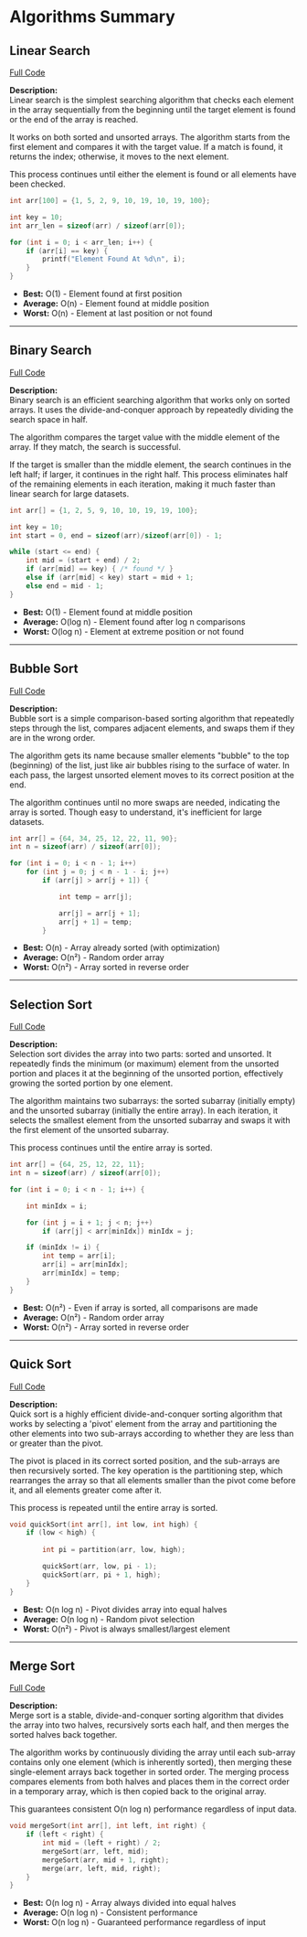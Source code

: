 # Algorithms Summary

## Linear Search

[Full Code](LinearSearch.cpp)

**Description:**  
Linear search is the simplest searching algorithm that checks each element in the array sequentially from the beginning until the target element is found or the end of the array is reached.

It works on both sorted and unsorted arrays. The algorithm starts from the first element and compares it with the target value. If a match is found, it returns the index; otherwise, it moves to the next element.

This process continues until either the element is found or all elements have been checked.

```c
int arr[100] = {1, 5, 2, 9, 10, 19, 10, 19, 100};

int key = 10;
int arr_len = sizeof(arr) / sizeof(arr[0]);

for (int i = 0; i < arr_len; i++) {
    if (arr[i] == key) {
        printf("Element Found At %d\n", i);
    }
}
```

- **Best:** O(1) - Element found at first position  
- **Average:** O(n) - Element found at middle position  
- **Worst:** O(n) - Element at last position or not found  

---

## Binary Search

[Full Code](BinarySearch.cpp)

**Description:**  
Binary search is an efficient searching algorithm that works only on sorted arrays. It uses the divide-and-conquer approach by repeatedly dividing the search space in half.

The algorithm compares the target value with the middle element of the array. If they match, the search is successful.

If the target is smaller than the middle element, the search continues in the left half; if larger, it continues in the right half. This process eliminates half of the remaining elements in each iteration, making it much faster than linear search for large datasets.

```c
int arr[] = {1, 2, 5, 9, 10, 10, 19, 19, 100};

int key = 10;
int start = 0, end = sizeof(arr)/sizeof(arr[0]) - 1;

while (start <= end) {
    int mid = (start + end) / 2;
    if (arr[mid] == key) { /* found */ }
    else if (arr[mid] < key) start = mid + 1;
    else end = mid - 1;
}
```

- **Best:** O(1) - Element found at middle position  
- **Average:** O(log n) - Element found after log n comparisons  
- **Worst:** O(log n) - Element at extreme position or not found  

---

## Bubble Sort

[Full Code](BubbleSort.cpp)

**Description:**  
Bubble sort is a simple comparison-based sorting algorithm that repeatedly steps through the list, compares adjacent elements, and swaps them if they are in the wrong order.

The algorithm gets its name because smaller elements "bubble" to the top (beginning) of the list, just like air bubbles rising to the surface of water. In each pass, the largest unsorted element moves to its correct position at the end.

The algorithm continues until no more swaps are needed, indicating the array is sorted. Though easy to understand, it's inefficient for large datasets.

```c
int arr[] = {64, 34, 25, 12, 22, 11, 90};
int n = sizeof(arr) / sizeof(arr[0]);

for (int i = 0; i < n - 1; i++)
    for (int j = 0; j < n - 1 - i; j++)
        if (arr[j] > arr[j + 1]) {

            int temp = arr[j];

            arr[j] = arr[j + 1];
            arr[j + 1] = temp;
        }
```

- **Best:** O(n) - Array already sorted (with optimization)  
- **Average:** O(n²) - Random order array  
- **Worst:** O(n²) - Array sorted in reverse order  

---

## Selection Sort

[Full Code](SelectionSort.cpp)

**Description:**  
Selection sort divides the array into two parts: sorted and unsorted. It repeatedly finds the minimum (or maximum) element from the unsorted portion and places it at the beginning of the unsorted portion, effectively growing the sorted portion by one element.

The algorithm maintains two subarrays: the sorted subarray (initially empty) and the unsorted subarray (initially the entire array). In each iteration, it selects the smallest element from the unsorted subarray and swaps it with the first element of the unsorted subarray.

This process continues until the entire array is sorted.

```c
int arr[] = {64, 25, 12, 22, 11};
int n = sizeof(arr) / sizeof(arr[0]);

for (int i = 0; i < n - 1; i++) {

    int minIdx = i;

    for (int j = i + 1; j < n; j++)
        if (arr[j] < arr[minIdx]) minIdx = j;

    if (minIdx != i) {
        int temp = arr[i];
        arr[i] = arr[minIdx];
        arr[minIdx] = temp;
    }
}
```

- **Best:** O(n²) - Even if array is sorted, all comparisons are made  
- **Average:** O(n²) - Random order array  
- **Worst:** O(n²) - Array sorted in reverse order  

---

## Quick Sort

[Full Code](QuicSort.cpp)

**Description:**  
Quick sort is a highly efficient divide-and-conquer sorting algorithm that works by selecting a 'pivot' element from the array and partitioning the other elements into two sub-arrays according to whether they are less than or greater than the pivot.

The pivot is placed in its correct sorted position, and the sub-arrays are then recursively sorted. The key operation is the partitioning step, which rearranges the array so that all elements smaller than the pivot come before it, and all elements greater come after it.

This process is repeated until the entire array is sorted.

```c
void quickSort(int arr[], int low, int high) {
    if (low < high) {
        
        int pi = partition(arr, low, high);

        quickSort(arr, low, pi - 1);
        quickSort(arr, pi + 1, high);
    }
}
```

- **Best:** O(n log n) - Pivot divides array into equal halves  
- **Average:** O(n log n) - Random pivot selection  
- **Worst:** O(n²) - Pivot is always smallest/largest element  

---

## Merge Sort

[Full Code](MergeSort.cpp)

**Description:**  
Merge sort is a stable, divide-and-conquer sorting algorithm that divides the array into two halves, recursively sorts each half, and then merges the sorted halves back together.

The algorithm works by continuously dividing the array until each sub-array contains only one element (which is inherently sorted), then merging these single-element arrays back together in sorted order. The merging process compares elements from both halves and places them in the correct order in a temporary array, which is then copied back to the original array.

This guarantees consistent O(n log n) performance regardless of input data.

```c
void mergeSort(int arr[], int left, int right) {
    if (left < right) {
        int mid = (left + right) / 2;
        mergeSort(arr, left, mid);
        mergeSort(arr, mid + 1, right);
        merge(arr, left, mid, right);
    }
}
```

- **Best:** O(n log n) - Array always divided into equal halves  
- **Average:** O(n log n) - Consistent performance  
- **Worst:** O(n log n) - Guaranteed performance regardless of input
